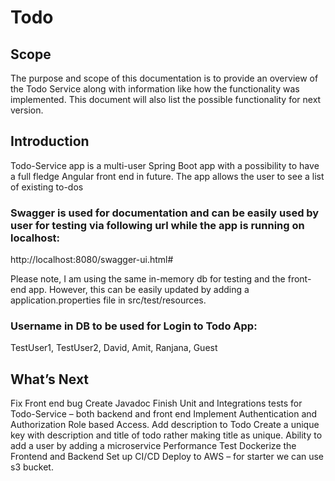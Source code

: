
# Todo
## Scope
The purpose and scope of this documentation is to provide an overview of the Todo Service along with information like how the functionality was implemented. This document will also list the possible functionality for next version.
## Introduction
Todo-Service app is a multi-user Spring Boot app with a possibility to have a full fledge Angular front end in future. The app allows the user to see a list of existing to-dos 

### Swagger is used for documentation and can be easily used by user for testing via following url while the app is running on localhost:
http://localhost:8080/swagger-ui.html#

Please note, I am using the same in-memory db for testing and the front-end app. However, this can be easily updated by adding a application.properties file in src/test/resources.
### Username in DB to be used for Login to Todo App:
TestUser1, 
TestUser2, 
David, 
Amit, 
Ranjana, 
Guest

## What’s Next
Fix Front end bug 
Create Javadoc
Finish Unit and Integrations tests for Todo-Service – both backend and front end
Implement Authentication and Authorization
Role based Access.
Add description to Todo
Create a unique key with description and title of todo rather making title as unique.
Ability to add a user by adding a microservice
Performance Test
Dockerize the Frontend and Backend
Set up CI/CD
Deploy to AWS – for starter we can use s3 bucket.

